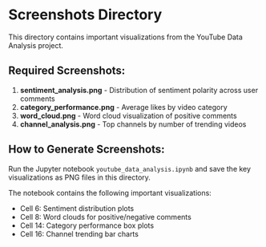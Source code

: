 # Screenshots Directory

This directory contains important visualizations from the YouTube Data Analysis project.

## Required Screenshots:

1. **sentiment_analysis.png** - Distribution of sentiment polarity across user comments
2. **category_performance.png** - Average likes by video category  
3. **word_cloud.png** - Word cloud visualization of positive comments
4. **channel_analysis.png** - Top channels by number of trending videos

## How to Generate Screenshots:

Run the Jupyter notebook `youtube_data_analysis.ipynb` and save the key visualizations as PNG files in this directory.

The notebook contains the following important visualizations:
- Cell 6: Sentiment distribution plots
- Cell 8: Word clouds for positive/negative comments  
- Cell 14: Category performance box plots
- Cell 16: Channel trending bar charts
